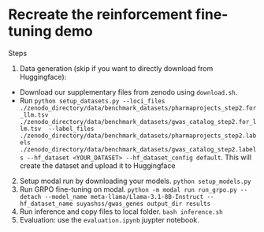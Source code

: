 # Recreate the reinforcement fine-tuning demo

Steps 

1. Data generation (skip if you want to directly download from Huggingface): 
* Download our supplementary files from zenodo using `download.sh`. 
* Run `python setup_datasets.py --loci_files ./zenodo_directory/data/benchmark_datasets/pharmaprojects_step2.for_llm.tsv ./zenodo_directory/data/benchmark_datasets/gwas_catalog_step2.for_llm.tsv  --label_files ./zenodo_directory/data/benchmark_datasets/pharmaprojects_step2.labels ./zenodo_directory/data/benchmark_datasets/gwas_catalog_step2.labels --hf_dataset <YOUR_DATASET> --hf_dataset_config default`. This will create the dataset and upload it to Huggingface
2. Setup modal run by downloading your models. 
`python setup_models.py`
3. Run GRPO fine-tuning on modal.
`python -m modal run run_grpo.py --detach --model_name meta-llama/Llama-3.1-8B-Instruct --hf_dataset_name suyashss/gwas_genes output_dir results`
4. Run inference and copy files to local folder.
`bash inference.sh`
5. Evaluation: use the `evaluation.ipynb` juypter notebook.